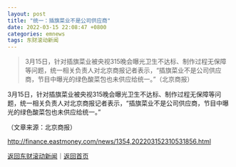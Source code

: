 ```yaml
---
layout: post
title: "统一：插旗菜业不是公司供应商"
date: 2022-03-15 22:08:47 +0800
categories: emnews
tags: 东财滚动新闻
---
```

> 3月15日，针对插旗菜业被央视315晚会曝光卫生不达标、制作过程无保障等问题，统一相关负责人对北京商报记者表示，“插旗菜业不是公司供应商，节目中曝光的绿色酸菜包也未供应给统一。”（北京商报）

<p>3月15日，针对插旗菜业被央视315晚会曝光卫生不达标、制作过程无保障等问题，统一相关负责人对北京商报记者表示，“插旗菜业不是公司供应商，节目中曝光的绿色酸菜包也未供应给统一。”</p><p class="em_media">（文章来源：北京商报）</p>

<http://finance.eastmoney.com/news/1354,202203152310531856.html>

[返回东财滚动新闻](//finews.withounder.com/emnews/)｜[返回首页](//finews.withounder.com/)